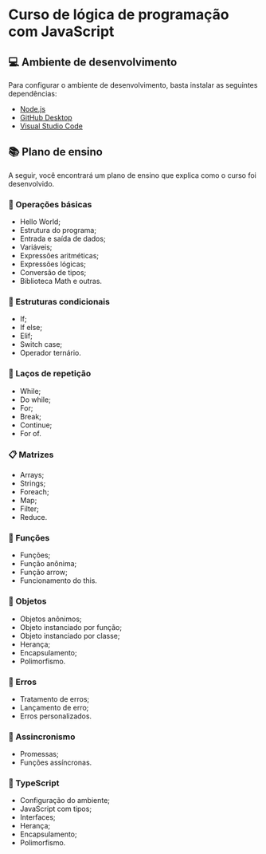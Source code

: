 # Curso de lógica de programação com JavaScript

## 💻 Ambiente de desenvolvimento

Para configurar o ambiente de desenvolvimento, basta instalar as seguintes dependências:

- [Node.js](https://nodejs.org/en/)
- [GitHub Desktop](https://desktop.github.com/)
- [Visual Studio Code](https://code.visualstudio.com/)

## 📚 Plano de ensino

A seguir, você encontrará um plano de ensino que explica como o curso foi desenvolvido.

### 📖 Operações básicas

- Hello World;
- Estrutura do programa;
- Entrada e saída de dados;
- Variáveis;
- Expressões aritméticas;
- Expressões lógicas;
- Conversão de tipos;
- Biblioteca Math e outras.

### 🤔 Estruturas condicionais

- If;
- If else;
- Elif;
- Switch case;
- Operador ternário.

### 🔁 Laços de repetição

- While;
- Do while;
- For;
- Break; 
- Continue;
- For of.

### 📋 Matrizes

- Arrays;
- Strings;
- Foreach;
- Map;
- Filter;
- Reduce.

### 📝 Funções

- Funções;
- Função anônima;
- Função arrow;
- Funcionamento do this.

### 📁 Objetos

- Objetos anônimos;
- Objeto instanciado por função;
- Objeto instanciado por classe;
- Herança;
- Encapsulamento;
- Polimorfismo.

### 🚨 Erros

- Tratamento de erros;
- Lançamento de erro;
- Erros personalizados.

### 📡 Assincronismo

- Promessas;
- Funções assíncronas.

### 📃 TypeScript

- Configuração do ambiente;
- JavaScript com tipos;
- Interfaces;
- Herança;
- Encapsulamento;
- Polimorfismo.
